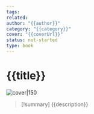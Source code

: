 ```yaml
---
tags: 
related: 
author: "{{author}}"
category: "{{category}}"
cover: "{{coverUrl}}"
status: not-started
type: book
---
```


# {{title}}
![cover|150]({{coverUrl}})



> [!summary]
> {{description}}

